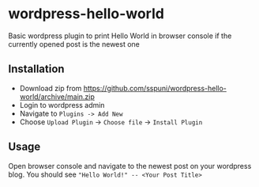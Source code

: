 # wordpress-hello-world
Basic wordpress plugin to print Hello World in browser console if the currently opened post is the newest one

## Installation
- Download zip from https://github.com/sspuni/wordpress-hello-world/archive/main.zip
- Login to wordpress admin 
- Navigate to `Plugins -> Add New`
- Choose `Upload Plugin` -> `Choose file` -> `Install Plugin`

## Usage

Open browser console and navigate to the newest post on your wordpress blog. You should see `"Hello World!" -- <Your Post Title>`